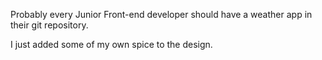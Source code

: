 Probably every Junior Front-end developer should have a weather app in their git repository.

I just added some of my own spice to the design.
